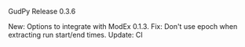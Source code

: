 GudPy Release 0.3.6

New: Options to integrate with ModEx 0.1.3.
Fix: Don't use epoch when extracting run start/end times.
Update: CI
